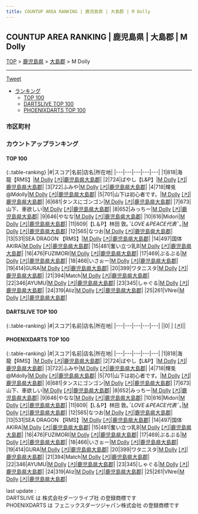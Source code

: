 ```yaml
---
title: COUNTUP AREA RANKING | 鹿児島県 | 大島郡 | M Dolly
---
```

## COUNTUP AREA RANKING | 鹿児島県 | 大島郡 | M Dolly

[TOP](/darts/rank/) > [鹿児島県](/darts/rank/鹿児島県/) > [大島郡](/darts/rank/鹿児島県/大島郡/) > M Dolly

___

<a href="https://twitter.com/share?ref_src=twsrc%5Etfw" data-text="COUNTUP AREA RANKING | 鹿児島県大島郡M Dolly" class="twitter-share-button" data-hashtags="DARTSLIVE,PHOENIXDARTS,darts,ダーツ" data-show-count="false">Tweet</a>

* [ランキング](#カウントアップランキング)
    * [TOP 100](#top-100)
    * [DARTSLIVE TOP 100](#dartslive-top-100)
    * [PHOENIXDARTS TOP 100](#phoenixdarts-top-100)

### 市区町村

<ul>

</ul>

### カウントアップランキング

#### TOP 100



{:.table-ranking}
|#|スコア|名前|店名|所在地|
|---|---|---|---|---|
|1|818|<span class="rank-name-pd">海　龍【RMS】</span>|<a href="/darts/rank/shops/87857.html">M Dolly</a> <a href="https://vs.phoenixdarts.com/jp/shop/shopDetailInfo/s_87857?s_seq=87857">[↗]</a>|<a href="/darts/rank/鹿児島県/大島郡">鹿児島県大島郡</a>|
|2|724|<span class="rank-name-pd">ばやし【L&amp;P】</span>|<a href="/darts/rank/shops/87857.html">M Dolly</a> <a href="https://vs.phoenixdarts.com/jp/shop/shopDetailInfo/s_87857?s_seq=87857">[↗]</a>|<a href="/darts/rank/鹿児島県/大島郡">鹿児島県大島郡</a>|
|3|722|<span class="rank-name-pd">ふみや</span>|<a href="/darts/rank/shops/87857.html">M Dolly</a> <a href="https://vs.phoenixdarts.com/jp/shop/shopDetailInfo/s_87857?s_seq=87857">[↗]</a>|<a href="/darts/rank/鹿児島県/大島郡">鹿児島県大島郡</a>|
|4|718|<span class="rank-name-pd">輝兎@Mdolly</span>|<a href="/darts/rank/shops/87857.html">M Dolly</a> <a href="https://vs.phoenixdarts.com/jp/shop/shopDetailInfo/s_87857?s_seq=87857">[↗]</a>|<a href="/darts/rank/鹿児島県/大島郡">鹿児島県大島郡</a>|
|5|701|<span class="rank-name-pd">山下は初心者です。</span>|<a href="/darts/rank/shops/87857.html">M Dolly</a> <a href="https://vs.phoenixdarts.com/jp/shop/shopDetailInfo/s_87857?s_seq=87857">[↗]</a>|<a href="/darts/rank/鹿児島県/大島郡">鹿児島県大島郡</a>|
|6|681|<span class="rank-name-pd">タンスにゴンゴン</span>|<a href="/darts/rank/shops/87857.html">M Dolly</a> <a href="https://vs.phoenixdarts.com/jp/shop/shopDetailInfo/s_87857?s_seq=87857">[↗]</a>|<a href="/darts/rank/鹿児島県/大島郡">鹿児島県大島郡</a>|
|7|673|<span class="rank-name-pd">山下、車欲しい</span>|<a href="/darts/rank/shops/87857.html">M Dolly</a> <a href="https://vs.phoenixdarts.com/jp/shop/shopDetailInfo/s_87857?s_seq=87857">[↗]</a>|<a href="/darts/rank/鹿児島県/大島郡">鹿児島県大島郡</a>|
|8|652|<span class="rank-name-pd">みっちー</span>|<a href="/darts/rank/shops/87857.html">M Dolly</a> <a href="https://vs.phoenixdarts.com/jp/shop/shopDetailInfo/s_87857?s_seq=87857">[↗]</a>|<a href="/darts/rank/鹿児島県/大島郡">鹿児島県大島郡</a>|
|9|646|<span class="rank-name-pd">やなな</span>|<a href="/darts/rank/shops/87857.html">M Dolly</a> <a href="https://vs.phoenixdarts.com/jp/shop/shopDetailInfo/s_87857?s_seq=87857">[↗]</a>|<a href="/darts/rank/鹿児島県/大島郡">鹿児島県大島郡</a>|
|10|616|<span class="rank-name-pd">Midori</span>|<a href="/darts/rank/shops/87857.html">M Dolly</a> <a href="https://vs.phoenixdarts.com/jp/shop/shopDetailInfo/s_87857?s_seq=87857">[↗]</a>|<a href="/darts/rank/鹿児島県/大島郡">鹿児島県大島郡</a>|
|11|609|<span class="rank-name-pd">【L＆P】林田 敦｡*ﾟLOVE＆PEACE代表ﾟ*｡</span>|<a href="/darts/rank/shops/87857.html">M Dolly</a> <a href="https://vs.phoenixdarts.com/jp/shop/shopDetailInfo/s_87857?s_seq=87857">[↗]</a>|<a href="/darts/rank/鹿児島県/大島郡">鹿児島県大島郡</a>|
|12|565|<span class="rank-name-pd">なつお</span>|<a href="/darts/rank/shops/87857.html">M Dolly</a> <a href="https://vs.phoenixdarts.com/jp/shop/shopDetailInfo/s_87857?s_seq=87857">[↗]</a>|<a href="/darts/rank/鹿児島県/大島郡">鹿児島県大島郡</a>|
|13|531|<span class="rank-name-pd">SEA DRAGON 【RMS】</span>|<a href="/darts/rank/shops/87857.html">M Dolly</a> <a href="https://vs.phoenixdarts.com/jp/shop/shopDetailInfo/s_87857?s_seq=87857">[↗]</a>|<a href="/darts/rank/鹿児島県/大島郡">鹿児島県大島郡</a>|
|14|497|<span class="rank-name-pd">国体AKIRA</span>|<a href="/darts/rank/shops/87857.html">M Dolly</a> <a href="https://vs.phoenixdarts.com/jp/shop/shopDetailInfo/s_87857?s_seq=87857">[↗]</a>|<a href="/darts/rank/鹿児島県/大島郡">鹿児島県大島郡</a>|
|15|481|<span class="rank-name-pd">奮い立つ乳B</span>|<a href="/darts/rank/shops/87857.html">M Dolly</a> <a href="https://vs.phoenixdarts.com/jp/shop/shopDetailInfo/s_87857?s_seq=87857">[↗]</a>|<a href="/darts/rank/鹿児島県/大島郡">鹿児島県大島郡</a>|
|16|476|<span class="rank-name-pd">FUZIMORI</span>|<a href="/darts/rank/shops/87857.html">M Dolly</a> <a href="https://vs.phoenixdarts.com/jp/shop/shopDetailInfo/s_87857?s_seq=87857">[↗]</a>|<a href="/darts/rank/鹿児島県/大島郡">鹿児島県大島郡</a>|
|17|469|<span class="rank-name-pd">ぷるぷる</span>|<a href="/darts/rank/shops/87857.html">M Dolly</a> <a href="https://vs.phoenixdarts.com/jp/shop/shopDetailInfo/s_87857?s_seq=87857">[↗]</a>|<a href="/darts/rank/鹿児島県/大島郡">鹿児島県大島郡</a>|
|18|466|<span class="rank-name-pd">いさぉー</span>|<a href="/darts/rank/shops/87857.html">M Dolly</a> <a href="https://vs.phoenixdarts.com/jp/shop/shopDetailInfo/s_87857?s_seq=87857">[↗]</a>|<a href="/darts/rank/鹿児島県/大島郡">鹿児島県大島郡</a>|
|19|414|<span class="rank-name-pd">GURA</span>|<a href="/darts/rank/shops/87857.html">M Dolly</a> <a href="https://vs.phoenixdarts.com/jp/shop/shopDetailInfo/s_87857?s_seq=87857">[↗]</a>|<a href="/darts/rank/鹿児島県/大島郡">鹿児島県大島郡</a>|
|20|399|<span class="rank-name-pd">ワタニスタ</span>|<a href="/darts/rank/shops/87857.html">M Dolly</a> <a href="https://vs.phoenixdarts.com/jp/shop/shopDetailInfo/s_87857?s_seq=87857">[↗]</a>|<a href="/darts/rank/鹿児島県/大島郡">鹿児島県大島郡</a>|
|21|394|<span class="rank-name-pd">Match</span>|<a href="/darts/rank/shops/87857.html">M Dolly</a> <a href="https://vs.phoenixdarts.com/jp/shop/shopDetailInfo/s_87857?s_seq=87857">[↗]</a>|<a href="/darts/rank/鹿児島県/大島郡">鹿児島県大島郡</a>|
|22|346|<span class="rank-name-pd">AYUMU</span>|<a href="/darts/rank/shops/87857.html">M Dolly</a> <a href="https://vs.phoenixdarts.com/jp/shop/shopDetailInfo/s_87857?s_seq=87857">[↗]</a>|<a href="/darts/rank/鹿児島県/大島郡">鹿児島県大島郡</a>|
|23|345|<span class="rank-name-pd">しゃぐる</span>|<a href="/darts/rank/shops/87857.html">M Dolly</a> <a href="https://vs.phoenixdarts.com/jp/shop/shopDetailInfo/s_87857?s_seq=87857">[↗]</a>|<a href="/darts/rank/鹿児島県/大島郡">鹿児島県大島郡</a>|
|24|319|<span class="rank-name-pd">Aliz</span>|<a href="/darts/rank/shops/87857.html">M Dolly</a> <a href="https://vs.phoenixdarts.com/jp/shop/shopDetailInfo/s_87857?s_seq=87857">[↗]</a>|<a href="/darts/rank/鹿児島県/大島郡">鹿児島県大島郡</a>|
|25|261|<span class="rank-name-pd">VNrei</span>|<a href="/darts/rank/shops/87857.html">M Dolly</a> <a href="https://vs.phoenixdarts.com/jp/shop/shopDetailInfo/s_87857?s_seq=87857">[↗]</a>|<a href="/darts/rank/鹿児島県/大島郡">鹿児島県大島郡</a>|


#### DARTSLIVE TOP 100



{:.table-ranking}
|#|スコア|名前|店名|所在地|
|---|---|---|---|---|
||0|<span class="rank-name-dl"> </span>|<a href="/darts/rank/shops/.html"></a> <a href="">[↗]</a>|<a href="/darts/rank//"></a>|


#### PHOENIXDARTS TOP 100



{:.table-ranking}
|#|スコア|名前|店名|所在地|
|---|---|---|---|---|
|1|818|<span class="rank-name-pd">海　龍【RMS】</span>|<a href="/darts/rank/shops/87857.html">M Dolly</a> <a href="https://vs.phoenixdarts.com/jp/shop/shopDetailInfo/s_87857?s_seq=87857">[↗]</a>|<a href="/darts/rank/鹿児島県/大島郡">鹿児島県大島郡</a>|
|2|724|<span class="rank-name-pd">ばやし【L&amp;P】</span>|<a href="/darts/rank/shops/87857.html">M Dolly</a> <a href="https://vs.phoenixdarts.com/jp/shop/shopDetailInfo/s_87857?s_seq=87857">[↗]</a>|<a href="/darts/rank/鹿児島県/大島郡">鹿児島県大島郡</a>|
|3|722|<span class="rank-name-pd">ふみや</span>|<a href="/darts/rank/shops/87857.html">M Dolly</a> <a href="https://vs.phoenixdarts.com/jp/shop/shopDetailInfo/s_87857?s_seq=87857">[↗]</a>|<a href="/darts/rank/鹿児島県/大島郡">鹿児島県大島郡</a>|
|4|718|<span class="rank-name-pd">輝兎@Mdolly</span>|<a href="/darts/rank/shops/87857.html">M Dolly</a> <a href="https://vs.phoenixdarts.com/jp/shop/shopDetailInfo/s_87857?s_seq=87857">[↗]</a>|<a href="/darts/rank/鹿児島県/大島郡">鹿児島県大島郡</a>|
|5|701|<span class="rank-name-pd">山下は初心者です。</span>|<a href="/darts/rank/shops/87857.html">M Dolly</a> <a href="https://vs.phoenixdarts.com/jp/shop/shopDetailInfo/s_87857?s_seq=87857">[↗]</a>|<a href="/darts/rank/鹿児島県/大島郡">鹿児島県大島郡</a>|
|6|681|<span class="rank-name-pd">タンスにゴンゴン</span>|<a href="/darts/rank/shops/87857.html">M Dolly</a> <a href="https://vs.phoenixdarts.com/jp/shop/shopDetailInfo/s_87857?s_seq=87857">[↗]</a>|<a href="/darts/rank/鹿児島県/大島郡">鹿児島県大島郡</a>|
|7|673|<span class="rank-name-pd">山下、車欲しい</span>|<a href="/darts/rank/shops/87857.html">M Dolly</a> <a href="https://vs.phoenixdarts.com/jp/shop/shopDetailInfo/s_87857?s_seq=87857">[↗]</a>|<a href="/darts/rank/鹿児島県/大島郡">鹿児島県大島郡</a>|
|8|652|<span class="rank-name-pd">みっちー</span>|<a href="/darts/rank/shops/87857.html">M Dolly</a> <a href="https://vs.phoenixdarts.com/jp/shop/shopDetailInfo/s_87857?s_seq=87857">[↗]</a>|<a href="/darts/rank/鹿児島県/大島郡">鹿児島県大島郡</a>|
|9|646|<span class="rank-name-pd">やなな</span>|<a href="/darts/rank/shops/87857.html">M Dolly</a> <a href="https://vs.phoenixdarts.com/jp/shop/shopDetailInfo/s_87857?s_seq=87857">[↗]</a>|<a href="/darts/rank/鹿児島県/大島郡">鹿児島県大島郡</a>|
|10|616|<span class="rank-name-pd">Midori</span>|<a href="/darts/rank/shops/87857.html">M Dolly</a> <a href="https://vs.phoenixdarts.com/jp/shop/shopDetailInfo/s_87857?s_seq=87857">[↗]</a>|<a href="/darts/rank/鹿児島県/大島郡">鹿児島県大島郡</a>|
|11|609|<span class="rank-name-pd">【L＆P】林田 敦｡*ﾟLOVE＆PEACE代表ﾟ*｡</span>|<a href="/darts/rank/shops/87857.html">M Dolly</a> <a href="https://vs.phoenixdarts.com/jp/shop/shopDetailInfo/s_87857?s_seq=87857">[↗]</a>|<a href="/darts/rank/鹿児島県/大島郡">鹿児島県大島郡</a>|
|12|565|<span class="rank-name-pd">なつお</span>|<a href="/darts/rank/shops/87857.html">M Dolly</a> <a href="https://vs.phoenixdarts.com/jp/shop/shopDetailInfo/s_87857?s_seq=87857">[↗]</a>|<a href="/darts/rank/鹿児島県/大島郡">鹿児島県大島郡</a>|
|13|531|<span class="rank-name-pd">SEA DRAGON 【RMS】</span>|<a href="/darts/rank/shops/87857.html">M Dolly</a> <a href="https://vs.phoenixdarts.com/jp/shop/shopDetailInfo/s_87857?s_seq=87857">[↗]</a>|<a href="/darts/rank/鹿児島県/大島郡">鹿児島県大島郡</a>|
|14|497|<span class="rank-name-pd">国体AKIRA</span>|<a href="/darts/rank/shops/87857.html">M Dolly</a> <a href="https://vs.phoenixdarts.com/jp/shop/shopDetailInfo/s_87857?s_seq=87857">[↗]</a>|<a href="/darts/rank/鹿児島県/大島郡">鹿児島県大島郡</a>|
|15|481|<span class="rank-name-pd">奮い立つ乳B</span>|<a href="/darts/rank/shops/87857.html">M Dolly</a> <a href="https://vs.phoenixdarts.com/jp/shop/shopDetailInfo/s_87857?s_seq=87857">[↗]</a>|<a href="/darts/rank/鹿児島県/大島郡">鹿児島県大島郡</a>|
|16|476|<span class="rank-name-pd">FUZIMORI</span>|<a href="/darts/rank/shops/87857.html">M Dolly</a> <a href="https://vs.phoenixdarts.com/jp/shop/shopDetailInfo/s_87857?s_seq=87857">[↗]</a>|<a href="/darts/rank/鹿児島県/大島郡">鹿児島県大島郡</a>|
|17|469|<span class="rank-name-pd">ぷるぷる</span>|<a href="/darts/rank/shops/87857.html">M Dolly</a> <a href="https://vs.phoenixdarts.com/jp/shop/shopDetailInfo/s_87857?s_seq=87857">[↗]</a>|<a href="/darts/rank/鹿児島県/大島郡">鹿児島県大島郡</a>|
|18|466|<span class="rank-name-pd">いさぉー</span>|<a href="/darts/rank/shops/87857.html">M Dolly</a> <a href="https://vs.phoenixdarts.com/jp/shop/shopDetailInfo/s_87857?s_seq=87857">[↗]</a>|<a href="/darts/rank/鹿児島県/大島郡">鹿児島県大島郡</a>|
|19|414|<span class="rank-name-pd">GURA</span>|<a href="/darts/rank/shops/87857.html">M Dolly</a> <a href="https://vs.phoenixdarts.com/jp/shop/shopDetailInfo/s_87857?s_seq=87857">[↗]</a>|<a href="/darts/rank/鹿児島県/大島郡">鹿児島県大島郡</a>|
|20|399|<span class="rank-name-pd">ワタニスタ</span>|<a href="/darts/rank/shops/87857.html">M Dolly</a> <a href="https://vs.phoenixdarts.com/jp/shop/shopDetailInfo/s_87857?s_seq=87857">[↗]</a>|<a href="/darts/rank/鹿児島県/大島郡">鹿児島県大島郡</a>|
|21|394|<span class="rank-name-pd">Match</span>|<a href="/darts/rank/shops/87857.html">M Dolly</a> <a href="https://vs.phoenixdarts.com/jp/shop/shopDetailInfo/s_87857?s_seq=87857">[↗]</a>|<a href="/darts/rank/鹿児島県/大島郡">鹿児島県大島郡</a>|
|22|346|<span class="rank-name-pd">AYUMU</span>|<a href="/darts/rank/shops/87857.html">M Dolly</a> <a href="https://vs.phoenixdarts.com/jp/shop/shopDetailInfo/s_87857?s_seq=87857">[↗]</a>|<a href="/darts/rank/鹿児島県/大島郡">鹿児島県大島郡</a>|
|23|345|<span class="rank-name-pd">しゃぐる</span>|<a href="/darts/rank/shops/87857.html">M Dolly</a> <a href="https://vs.phoenixdarts.com/jp/shop/shopDetailInfo/s_87857?s_seq=87857">[↗]</a>|<a href="/darts/rank/鹿児島県/大島郡">鹿児島県大島郡</a>|
|24|319|<span class="rank-name-pd">Aliz</span>|<a href="/darts/rank/shops/87857.html">M Dolly</a> <a href="https://vs.phoenixdarts.com/jp/shop/shopDetailInfo/s_87857?s_seq=87857">[↗]</a>|<a href="/darts/rank/鹿児島県/大島郡">鹿児島県大島郡</a>|
|25|261|<span class="rank-name-pd">VNrei</span>|<a href="/darts/rank/shops/87857.html">M Dolly</a> <a href="https://vs.phoenixdarts.com/jp/shop/shopDetailInfo/s_87857?s_seq=87857">[↗]</a>|<a href="/darts/rank/鹿児島県/大島郡">鹿児島県大島郡</a>|


<div class="footer border-top border-gray-light mt-5 pt-3 text-right text-gray">
    last update : <span style="font-weight: italic" id="foot_last_modified"></span><br />
    DARTSLIVE は 株式会社ダーツライブ社 の登録商標です<br />
    PHOENIXDARTS は フェニックスダーツジャパン株式会社 の登録商標です<br />
</div>

<script src="https://cdnjs.cloudflare.com/ajax/libs/jquery.tablesorter/2.31.3/js/jquery.tablesorter.min.js" integrity="sha512-qzgd5cYSZcosqpzpn7zF2ZId8f/8CHmFKZ8j7mU4OUXTNRd5g+ZHBPsgKEwoqxCtdQvExE5LprwwPAgoicguNg==" crossorigin="anonymous" referrerpolicy="no-referrer"></script>
<link rel="stylesheet" href="https://cdnjs.cloudflare.com/ajax/libs/jquery.tablesorter/2.31.3/css/theme.default.min.css" integrity="sha512-wghhOJkjQX0Lh3NSWvNKeZ0ZpNn+SPVXX1Qyc9OCaogADktxrBiBdKGDoqVUOyhStvMBmJQ8ZdMHiR3wuEq8+w==" crossorigin="anonymous" referrerpolicy="no-referrer" />
<script>
$(function() {
    $(".table-ranking").tablesorter({sortList:[[0, 0]]});
    $("#foot_last_modified").text(formatDate(new Date(document.lastModified), 'yyyy-MM-dd HH:mm:ss'));
});
</script>

<script async src="https://platform.twitter.com/widgets.js" charset="utf-8"></script>